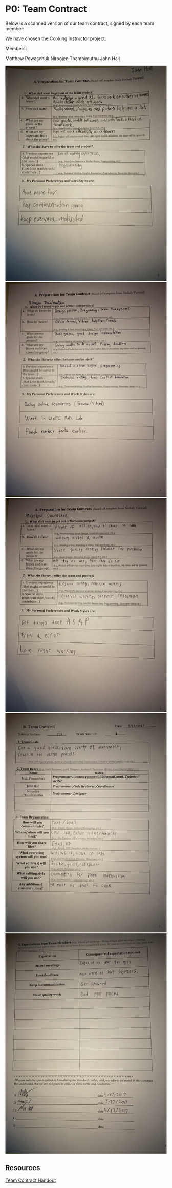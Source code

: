 # P0: Team Contract

Below is a scanned version of our team contract, signed by each team member:

We have chosen the Cooking Instructor project.

Members:

Matthew Powaschuk
Niroojen Thambimuthu
John Hall

![](https://raw.githubusercontent.com/mpowa705/CPSC-481-Group1-T03/master/scans/JohnCover.JPG "John's Cover")
![](https://raw.githubusercontent.com/mpowa705/CPSC-481-Group1-T03/master/scans/NiroojenCover.JPG "Niroojen's Cover")
![](https://raw.githubusercontent.com/mpowa705/CPSC-481-Group1-T03/master/scans/MatthewCover.JPG "Matthew's Cover")
![](https://raw.githubusercontent.com/mpowa705/CPSC-481-Group1-T03/master/scans/TeamContract.JPG "Team Contract")
![](https://raw.githubusercontent.com/mpowa705/CPSC-481-Group1-T03/master/scans/Expectations.JPG "Expectations")

## Resources
[Team Contract Handout](http://www.hcitang.org/uploads/Teaching/TeamContract-Handout.docx)
